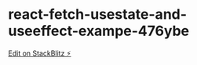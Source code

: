 # react-fetch-usestate-and-useeffect-exampe-476ybe

[Edit on StackBlitz ⚡️](https://stackblitz.com/edit/react-fetch-usestate-and-useeffect-exampe-476ybe)